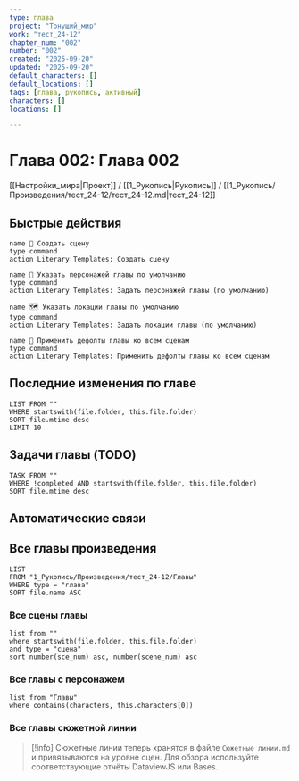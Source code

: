 ```yaml
---
type: глава
project: "Тонущий_мир"
work: "тест_24-12"
chapter_num: "002"
number: "002"
created: "2025-09-20"
updated: "2025-09-20"
default_characters: []
default_locations: []
tags: [глава, рукопись, активный]
characters: []
locations: []

---
```



# Глава 002: Глава 002

[[Настройки_мира|Проект]] / [[1_Рукопись|Рукопись]] / [[1_Рукопись/Произведения/тест_24-12/тест_24-12.md|тест_24-12]]


## Быстрые действия

<div class="button-row">

```button
name 🧩 Создать сцену
type command
action Literary Templates: Создать сцену
```

```button
name 👥 Указать персонажей главы по умолчанию
type command
action Literary Templates: Задать персонажей главы (по умолчанию)
```

```button
name 🗺️ Указать локации главы по умолчанию
type command
action Literary Templates: Задать локации главы (по умолчанию)
```

```button
name 🔁 Применить дефолты главы ко всем сценам
type command
action Literary Templates: Применить дефолты главы ко всем сценам
```
</div>

## Последние изменения по главе
```dataview
LIST FROM ""
WHERE startswith(file.folder, this.file.folder)
SORT file.mtime desc
LIMIT 10
```

## Задачи главы (TODO)
```dataview
TASK FROM ""
WHERE !completed AND startswith(file.folder, this.file.folder)
SORT file.mtime desc
```

## Автоматические связи

## Все главы произведения
```dataview
LIST
FROM "1_Рукопись/Произведения/тест_24-12/Главы"
WHERE type = "глава"
SORT file.name ASC
```

### Все сцены главы
```dataview
list from ""
where startswith(file.folder, this.file.folder)
and type = "сцена"
sort number(sce_num) asc, number(scene_num) asc
```

### Все главы с персонажем
```dataview
list from "Главы"
where contains(characters, this.characters[0])
```

### Все главы сюжетной линии
> [!info] Сюжетные линии теперь хранятся в файле `Сюжетные_линии.md` и привязываются на уровне сцен. Для обзора используйте соответствующие отчёты DataviewJS или Bases.
